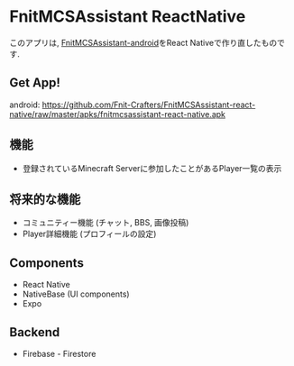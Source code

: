 # FnitMCSAssistant ReactNative
このアプリは, [FnitMCSAssistant-android](https://github.com/Fnit-Crafters/FnitMCSAssistant-android)をReact Nativeで作り直したものです. 

## Get App!
android: https://github.com/Fnit-Crafters/FnitMCSAssistant-react-native/raw/master/apks/fnitmcsassistant-react-native.apk

## 機能
* 登録されているMinecraft Serverに参加したことがあるPlayer一覧の表示

## 将来的な機能
* コミュニティー機能 (チャット, BBS, 画像投稿)
* Player詳細機能 (プロフィールの設定)

## Components
* React Native
* NativeBase (UI components)
* Expo

## Backend
* Firebase - Firestore
